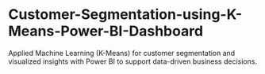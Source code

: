 # Customer-Segmentation-using-K-Means-Power-BI-Dashboard
Applied Machine Learning (K-Means) for customer segmentation and visualized insights with Power BI to support data-driven business decisions.
